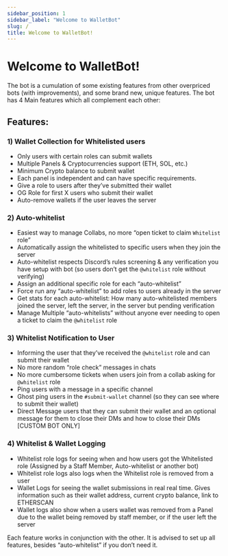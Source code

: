 ```yaml
---
sidebar_position: 1
sidebar_label: "Welcome to WalletBot"
slug: /
title: Welcome to WalletBot!
---
```


<head>
    <meta property="og:title" content="WalletBot Docs" />
    <meta
        property="og:description"
        content="The All-in-One bot Managing Collabs, Whitelists & Collecting Wallets. Made for all Web 3.0 Discord Communities, NFTs, DAOs, DeFis and others!"
    />
    <meta
        property="description"
        content="The All-in-One bot Managing Collabs, Whitelists & Collecting Wallets. Made for all Web 3.0 Discord Communities, NFTs, DAOs, DeFis and others!"
    />
    <meta property="og:image" content="https://raw.githubusercontent.com/WalletBotTeam/.github/main/WalletBot.png" />
</head>

# Welcome to WalletBot!


The bot is a cumulation of some existing features from other overpriced bots (with improvements), and some brand new, unique features. The bot has 4 Main features which all complement each other:

## Features:

### 1) Wallet Collection for Whitelisted users

* Only users with certain roles can submit wallets
* Multiple Panels & Cryptocurrencies support (ETH, SOL, etc.)
* Minimum Crypto balance to submit wallet
* Each panel is independent and can have specific requirements.
* Give a role to users after they’ve submitted their wallet
* OG Role for first X users who submit their wallet
* Auto-remove wallets if the user leaves the server

### 2) Auto-whitelist 
* Easiest way to manage Collabs, no more “open ticket to claim `Whitelist` role”
* Automatically assign the whitelisted to specific users when they join the server
* Auto-whitelist respects Discord’s rules screening & any verification you have setup with bot (so users don’t get the `@whitelist` role without verifying)
* Assign an additional specific role for each “auto-whitelist”
* Force run any “auto-whitelist” to add roles to users already in the server
* Get stats for each auto-whitelist: How many auto-whitelisted members joined the server, left the server, in the server but pending verification
* Manage Multiple “auto-whitelists” without anyone ever needing to open a ticket to claim the `@whitelist` role
  
### 3) Whitelist Notification to User 
* Informing the user that they’ve received the `@whitelist` role and can submit their wallet
* No more random “role check” messages in chats
* No more cumbersome tickets when users join from a collab asking for `@whitelist` role
* Ping users with a message in a specific channel
* Ghost ping users in the `#submit-wallet` channel (so they can see where to submit their wallet)
* Direct Message users that they can submit their wallet and an optional message for them to close their DMs and how to close their DMs [CUSTOM BOT ONLY]
  
### 4) Whitelist & Wallet Logging 
* Whitelist role logs for seeing when and how users got the Whitelisted role (Assigned by a Staff Member, Auto-whitelist or another bot)
* Whitelist role logs also logs when the Whitelist role is removed from a user
* Wallet Logs for seeing the wallet submissions in real real time. Gives information such as their wallet address, current crypto balance, link to ETHERSCAN
* Wallet logs also show when a users wallet was removed from a Panel due to the wallet being removed by staff member, or if the user left the server

Each feature works in conjunction with the other. It is advised to set up all features, besides “auto-whitelist” if you don’t need it. 
